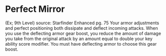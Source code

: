 # Perfect Mirror 
(Ex; 9th Level)
source: Starfinder Enhanced pg. 75
Your armor adjustments and perfect positioning both dissipate and deflect incoming attacks. When you use the deflecting armor gear boost, you reduce the amount of damage you take from the original attack by an amount equal to double your key ability score modifier. You must have deflecting armor to choose this gear boost.

